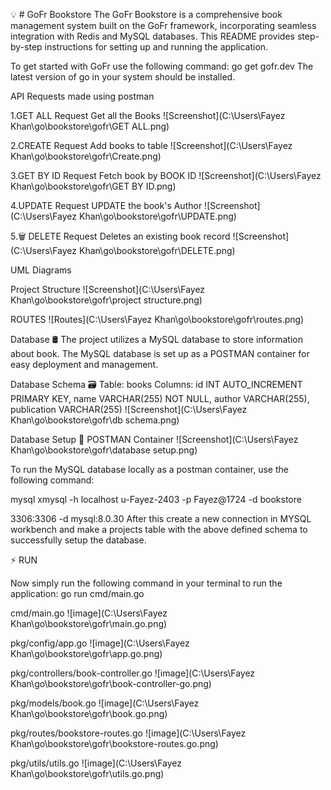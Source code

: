 💡 # GoFr Bookstore The GoFr Bookstore is a comprehensive book management system built on the GoFr framework,
incorporating seamless integration with Redis and MySQL databases. This README provides step-by-step instructions 
for setting up and running the application.

To get started with GoFr use the following command:
go get gofr.dev
The latest version of go in your system should be installed.

API Requests made using postman

1.GET ALL Request
Get all the Books ![Screenshot](C:\Users\Fayez Khan\go\bookstore\gofr\GET ALL.png)

2.CREATE Request
Add books to table
![Screenshot](C:\Users\Fayez Khan\go\bookstore\gofr\Create.png)

3.GET BY ID Request
Fetch book by BOOK ID
![Screenshot](C:\Users\Fayez Khan\go\bookstore\gofr\GET BY ID.png)

4.UPDATE Request
UPDATE the book's Author
![Screenshot](C:\Users\Fayez Khan\go\bookstore\gofr\UPDATE.png)

5.🗑️ DELETE Request
Deletes an existing book record
![Screenshot](C:\Users\Fayez Khan\go\bookstore\gofr\DELETE.png)

UML Diagrams

Project Structure
![Screenshot](C:\Users\Fayez Khan\go\bookstore\gofr\project structure.png)

ROUTES
![Routes](C:\Users\Fayez Khan\go\bookstore\gofr\routes.png)

Database 🛢️
The project utilizes a MySQL database to store information about book. The MySQL database is set up as a POSTMAN container for easy deployment and management.

Database Schema 🗃️
Table: books
Columns: id INT AUTO_INCREMENT PRIMARY KEY, name  VARCHAR(255) NOT NULL, author  VARCHAR(255), publication  VARCHAR(255) 
![Screenshot](C:\Users\Fayez Khan\go\bookstore\gofr\db schema.png)

Database Setup 🐳
POSTMAN Container ![Screenshot](C:\Users\Fayez Khan\go\bookstore\gofr\database setup.png)

To run the MySQL database locally as a postman container, use the following command:

mysql xmysql -h localhost u-Fayez-2403 -p Fayez@1724 -d bookstore

3306:3306 -d mysql:8.0.30
After this create a new connection in MYSQL workbench and make a projects table with the above defined schema to successfully setup the database.

⚡️ RUN

Now simply run the following command in your terminal to run the application:
go run cmd/main.go

cmd/main.go
![image](C:\Users\Fayez Khan\go\bookstore\gofr\main.go.png)

pkg/config/app.go
![image](C:\Users\Fayez Khan\go\bookstore\gofr\app.go.png)

pkg/controllers/book-controller.go
![image](C:\Users\Fayez Khan\go\bookstore\gofr\book-controller-go.png)

pkg/models/book.go
![image](C:\Users\Fayez Khan\go\bookstore\gofr\book.go.png)

pkg/routes/bookstore-routes.go
![image](C:\Users\Fayez Khan\go\bookstore\gofr\bookstore-routes.go.png)

pkg/utils/utils.go
![image](C:\Users\Fayez Khan\go\bookstore\gofr\utils.go.png)
